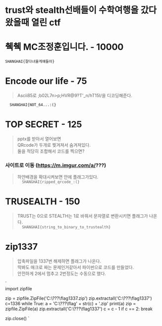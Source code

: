 trust와 stealth선배들이 수학여행을 갔다왔을때 열린 ctf
===================================================
  
# 췍췍 MC조정훈입니다. - 10000
`
SHANGHAI{잘다녀올게얘들아}
`  


# Encode our life - 75
>Ascii85로 ;b02L7n>p;HVR@9?T'_n/hT15I/을 디코딩해준다.

`  
SHANGHAI{NOT_64...:(}
`  


# TOP SECRET - 125
>pptx를 받아서 열어보면  
>QRcode가 두개로 찢겨져서 숨겨져있다.  
>둘을 적당히 조합해서 코드를 찍으면?  

### 사이트로 이동 (https://m.imgur.com/a/???)
>하얀배경을 확대시켜보면 안에 플래그가있다.  
`  
SHANGHAI{ripped_qrcode_:(}
`  

# TRUSEALTH - 150
>TRUST는 0으로 STEALTH는 1로 바꿔서 문자열로 변환시키면 플래그가 나온다.  
`  
SHANGHAI{string_to_binary_to_trustealth}
`    
# zip1337
>압축파일을 1337번 해제하면 플래그가 나온다.  
>딱봐도 매크로 짜는 문제인거같아서 파이썬으로 코드를 만들었다.  
>안전하게 2에서 멈추고 2번정도는 수동으로 했다.

`  
import zipfile


zip = zipfile.ZipFile('C:\\???\\flag1337.zip')
zip.extractall('C:\\???\\flag1337')
c=1336
while True:
    a = 'C:\\???\\flag' + str(c) + '.zip'
    print(a)
    zip = zipfile.ZipFile(a)
    zip.extractall('C:\\???\\flag1337')
    c = c - 1
    if c == 2:
        break

zip.close()
`  
